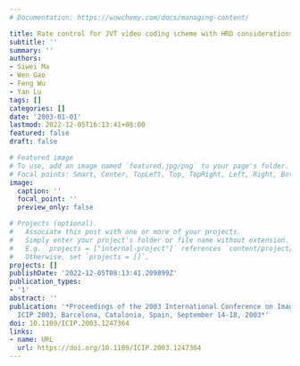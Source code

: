 ```yaml
---
# Documentation: https://wowchemy.com/docs/managing-content/

title: Rate control for JVT video coding scheme with HRD considerations
subtitle: ''
summary: ''
authors:
- Siwei Ma
- Wen Gao
- Feng Wu
- Yan Lu
tags: []
categories: []
date: '2003-01-01'
lastmod: 2022-12-05T16:13:41+08:00
featured: false
draft: false

# Featured image
# To use, add an image named `featured.jpg/png` to your page's folder.
# Focal points: Smart, Center, TopLeft, Top, TopRight, Left, Right, BottomLeft, Bottom, BottomRight.
image:
  caption: ''
  focal_point: ''
  preview_only: false

# Projects (optional).
#   Associate this post with one or more of your projects.
#   Simply enter your project's folder or file name without extension.
#   E.g. `projects = ["internal-project"]` references `content/project/deep-learning/index.md`.
#   Otherwise, set `projects = []`.
projects: []
publishDate: '2022-12-05T08:13:41.209899Z'
publication_types:
- '1'
abstract: ''
publication: '*Proceedings of the 2003 International Conference on Image Processing,
  ICIP 2003, Barcelona, Catalonia, Spain, September 14-18, 2003*'
doi: 10.1109/ICIP.2003.1247364
links:
- name: URL
  url: https://doi.org/10.1109/ICIP.2003.1247364
---
```

